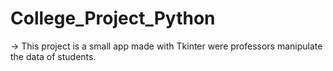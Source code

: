 # College_Project_Python
-> This project is a small app made with Tkinter were professors manipulate the data of students.
